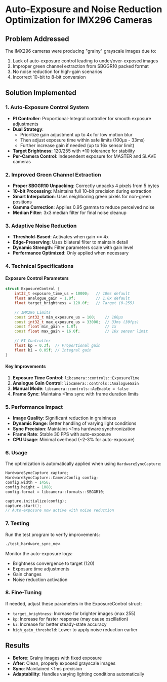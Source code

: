 # Auto-Exposure and Noise Reduction Optimization for IMX296 Cameras

## Problem Addressed
The IMX296 cameras were producing "grainy" grayscale images due to:
1. Lack of auto-exposure control leading to under/over-exposed images
2. Improper green channel extraction from SBGGR10 packed format
3. No noise reduction for high-gain scenarios
4. Incorrect 10-bit to 8-bit conversion

## Solution Implemented

### 1. Auto-Exposure Control System
- **PI Controller**: Proportional-Integral controller for smooth exposure adjustments
- **Dual Strategy**: 
  - Prioritize gain adjustment up to 4x for low motion blur
  - Then adjust exposure time within safe limits (100μs - 33ms)
  - Further increase gain if needed (up to 16x sensor limit)
- **Target Brightness**: 120/255 with ±10 tolerance for stability
- **Per-Camera Control**: Independent exposure for MASTER and SLAVE cameras

### 2. Improved Green Channel Extraction
- **Proper SBGGR10 Unpacking**: Correctly unpacks 4 pixels from 5 bytes
- **10-bit Processing**: Maintains full 10-bit precision during extraction
- **Smart Interpolation**: Uses neighboring green pixels for non-green positions
- **Gamma Correction**: Applies 0.95 gamma to reduce perceived noise
- **Median Filter**: 3x3 median filter for final noise cleanup

### 3. Adaptive Noise Reduction
- **Threshold-Based**: Activates when gain >= 4x
- **Edge-Preserving**: Uses bilateral filter to maintain detail
- **Dynamic Strength**: Filter parameters scale with gain level
- **Performance Optimized**: Only applied when necessary

### 4. Technical Specifications

#### Exposure Control Parameters
```cpp
struct ExposureControl {
    int32_t exposure_time_us = 10000;   // 10ms default
    float analogue_gain = 1.0f;         // 1.0x default
    float target_brightness = 120.0f;   // Target (0-255)
    
    // IMX296 Limits
    const int32_t min_exposure_us = 100;    // 100μs
    const int32_t max_exposure_us = 33000;  // 33ms (30fps)
    const float min_gain = 1.0f;            // 1x
    const float max_gain = 16.0f;           // 16x sensor limit
    
    // PI Controller
    float kp = 0.3f;  // Proportional gain
    float ki = 0.05f; // Integral gain
}
```

#### Key Improvements
1. **Exposure Time Control**: `libcamera::controls::ExposureTime`
2. **Analogue Gain Control**: `libcamera::controls::AnalogueGain`
3. **Manual Mode**: `libcamera::controls::AeEnable = false`
4. **Frame Sync**: Maintains <1ms sync with frame duration limits

### 5. Performance Impact
- **Image Quality**: Significant reduction in graininess
- **Dynamic Range**: Better handling of varying light conditions
- **Sync Precision**: Maintains <1ms hardware synchronization
- **Frame Rate**: Stable 30 FPS with auto-exposure
- **CPU Usage**: Minimal overhead (~2-3% for auto-exposure)

### 6. Usage
The optimization is automatically applied when using `HardwareSyncCapture`:

```cpp
HardwareSyncCapture capture;
HardwareSyncCapture::CameraConfig config;
config.width = 1456;
config.height = 1088;
config.format = libcamera::formats::SBGGR10;

capture.initialize(config);
capture.start();
// Auto-exposure now active with noise reduction
```

### 7. Testing
Run the test program to verify improvements:
```bash
./test_hardware_sync_new
```

Monitor the auto-exposure logs:
- Brightness convergence to target (120)
- Exposure time adjustments
- Gain changes
- Noise reduction activation

### 8. Fine-Tuning
If needed, adjust these parameters in the ExposureControl struct:
- `target_brightness`: Increase for brighter images (max 255)
- `kp`: Increase for faster response (may cause oscillation)
- `ki`: Increase for better steady-state accuracy
- `high_gain_threshold`: Lower to apply noise reduction earlier

## Results
- **Before**: Grainy images with fixed exposure
- **After**: Clean, properly exposed grayscale images
- **Sync**: Maintained <1ms precision
- **Adaptability**: Handles varying lighting conditions automatically